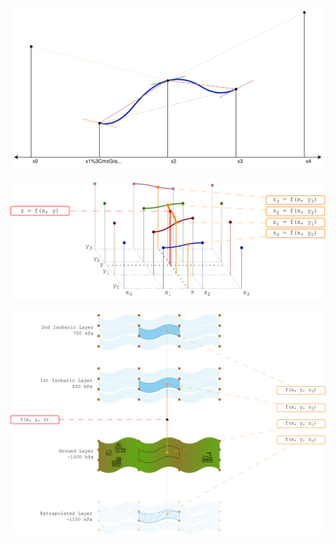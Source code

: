 ![Catmull-Rom Interpolation](images/catmull-rom-interpolation.svg)

![Interpolation in 2D](images/interpolation-2d.svg)

![Vertical Interpolation](images/vertical-interpolation.svg)